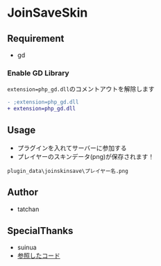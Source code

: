 # JoinSaveSkin

## Requirement
* gd

### Enable GD Library
`extension=php_gd.dll`のコメントアウトを解除します
```diff
- ;extension=php_gd.dll
+ extension=php_gd.dll
```

## Usage
* プラグインを入れてサーバーに参加する
* プレイヤーのスキンデータ(png)が保存されます！

`plugin_data\joinskinsave\プレイヤー名.png`
 
## Author
* tatchan

## SpecialThanks
* suinua
* [参照したコード](https://gist.github.com/suinua/315d8239dce060615e184acf2264bbfe)
